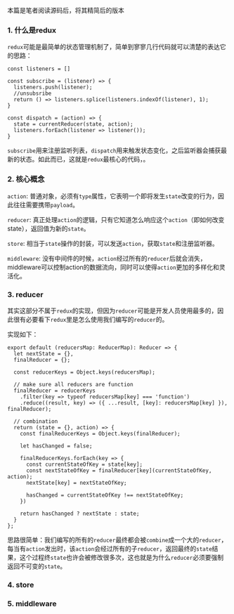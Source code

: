 本篇是笔者阅读源码后，将其精简后的版本

### 1. 什么是redux

`redux`可能是最简单的状态管理机制了，简单到寥寥几行代码就可以清楚的表达它的思路：

```
const listeners = []

const subscribe = (listener) => {
  listeners.push(listener);
  //unsubsribe
  return () => listeners.splice(listeners.indexOf(listener), 1);
}

const dispatch = (action) => {
  state = currentReducer(state, action);
  listeners.forEach(listener => listener());
}
```
`subscribe`用来注册监听列表，`dispatch`用来触发状态变化，之后监听器会捕获最新的状态。如此而已，这就是`redux`最核心的代码，。

### 2. 核心概念

`action`: 普通对象，必须有`type`属性，它表明一个即将发生`state`改变的行为，因此往往需要携带`payload`。

`reducer`: 真正处理`action`的逻辑，只有它知道怎么响应这个`action`（即如何改变state），返回值为新的`state`。

`store`: 相当于`state`操作的封装，可以发送`action`，获取`state`和注册监听器。

`middleware`: 没有中间件的时候，`action`经过所有的`reducer`后就会消失，middleware可以控制action的数据流向，同时可以使得`action`更加的多样化和灵活化。

### 3. reducer

其实这部分不属于`redux`的实现，但因为`reducer`可能是开发人员使用最多的，因此很有必要看下`redux`里是怎么使用我们编写的`reducer`的。

实现如下：

```
export default (reducersMap: ReducerMap): Reducer => {
  let nextState = {}, 
  finalReducer = {};

  const reducerKeys = Object.keys(reducersMap);

  // make sure all reducers are function
  finalReducer = reducerKeys
    .filter(key => typeof reducersMap[key] === 'function')
    .reduce((result, key) => ({ ...result, [key]: reducersMap[key] }), finalReducer);

  // combination
  return (state = {}, action) => {
    const finalReducerKeys = Object.keys(finalReducer);

    let hasChanged = false;

    finalReducerKeys.forEach(key => {
      const currentStateOfKey = state[key];
      const nextStateOfKey = finalReducer[key](currentStateOfKey, action);
      nextState[key] = nextStateOfKey;

      hasChanged = currentStateOfKey !== nextStateOfKey;
    })

    return hasChanged ? nextState : state;
  }
};
```
思路很简单：我们编写的所有的`reducer`最终都会被`combine`成一个大的`reducer`，每当有`action`发出时，该`action`会经过所有的子`reducer`，返回最终的`state`结果，这个过程终`state`也许会被修改很多次，这也就是为什么`reducer`必须要强制返回不可变的`state`。


### 4. store

### 5. middleware

